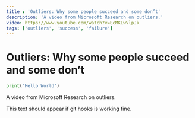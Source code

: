 ```yaml
---
title : 'Outliers: Why some people succeed and some don’t'
description: 'A video from Microsoft Research on outliers.'
video: https://www.youtube.com/watch?v=EcMKLwVlpJk
tags: ['outliers', 'success', 'failure']
---
```


# Outliers: Why some people succeed and some don’t

```python
print("Hello World")
```
A video from Microsoft Research on outliers.


This text should appear if git hooks is working fine.
